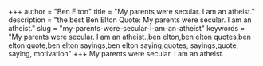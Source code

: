 +++
author = "Ben Elton"
title = "My parents were secular. I am an atheist."
description = "the best Ben Elton Quote: My parents were secular. I am an atheist."
slug = "my-parents-were-secular-i-am-an-atheist"
keywords = "My parents were secular. I am an atheist.,ben elton,ben elton quotes,ben elton quote,ben elton sayings,ben elton saying,quotes, sayings,quote, saying, motivation"
+++
My parents were secular. I am an atheist.
